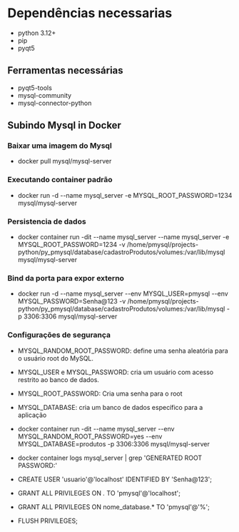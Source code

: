 # Dependências necessarias

- python 3.12+
- pip
- pyqt5

## Ferramentas necessárias

- pyqt5-tools
- mysql-community
- mysql-connector-python

## Subindo Mysql in Docker

### Baixar uma imagem do Mysql

- docker pull mysql/mysql-server

### Executando container padrão

- docker run -d --name mysql_server -e MYSQL_ROOT_PASSWORD=1234 mysql/mysql-server

### Persistencia de dados

- docker container run -dit --name mysql_server --name mysql_server -e MYSQL_ROOT_PASSWORD=1234 -v /home/pmysql/projects-python/py_pmysql/database/cadastroProdutos/volumes:/var/lib/mysql mysql/mysql-server

### Bind da porta para expor externo

- docker run -d --name mysql_server --env MYSQL_USER=pmysql --env MYSQL_PASSWORD=Senha@123 -v /home/pmysql/projects-python/py_pmysql/database/cadastroProdutos/volumes:/var/lib/mysql -p 3306:3306 mysql/mysql-server

### Configurações de segurança

- MYSQL_RANDOM_ROOT_PASSWORD: define uma senha aleatória para o usuário root do MySQL.
- MYSQL_USER e MYSQL_PASSWORD: cria um usuário com acesso restrito ao banco de dados.
- MYSQL_ROOT_PASSWORD: Cria uma senha para o root
- MYSQL_DATABASE: cria um banco de dados específico para a aplicação

- docker container run -dit --name mysql_server --env MYSQL_RANDOM_ROOT_PASSWORD=yes --env MYSQL_DATABASE=produtos -p 3306:3306 mysql/mysql-server
- docker container logs mysql_server | grep 'GENERATED ROOT PASSWORD:'

- CREATE USER 'usuario'@'localhost' IDENTIFIED BY 'Senha@123';
- GRANT ALL PRIVILEGES ON *.* TO 'pmysql'@'localhost';
- GRANT ALL PRIVILEGES ON nome_database.* TO 'pmysql'@'%';
- FLUSH PRIVILEGES;
